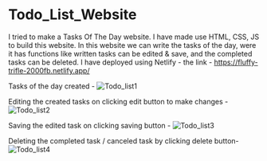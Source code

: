 # Todo_List_Website
I tried to make a Tasks Of The Day website. 
I have made use HTML, CSS, JS to build this website.
In this website we can write the tasks of the day, were it has functions like written tasks can be edited & save, and the completed tasks can be deleted.
I have deployed using Netlify - the link - https://fluffy-trifle-2000fb.netlify.app/

Tasks of the day created - 
![Todo_list1](https://user-images.githubusercontent.com/61042120/179548908-61bc10bf-e49f-40fd-99cc-b1769d498eb6.png)

Editing the created tasks on clicking edit button to make changes - 
![Todo_list2](https://user-images.githubusercontent.com/61042120/179548920-d5d48d93-a732-429e-989d-042d5c187900.png)

Saving the edited task on clicking saving button - 
![Todo_list3](https://user-images.githubusercontent.com/61042120/179548928-23665db2-d154-4b84-89e3-b6b2d6860d55.png)

Deleting the completed task / canceled task by clicking delete button- 
![Todo_list4](https://user-images.githubusercontent.com/61042120/179551076-a95b281b-2c5d-4464-b47c-098099bb450d.png)
